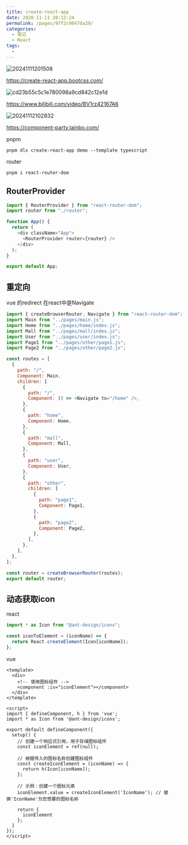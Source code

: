 ```yaml
---
title: create-react-app
date: 2020-11-11 20:12:24
permalink: /pages/97f2c9847da29/
categories:
  - 笔记
  - React
tags:
  - 
---
```


![20241111201508](https://gcore.jsdelivr.net/gh/wu529778790/image/blog/20241111201508.png)

<https://create-react-app.bootcss.com/>

![cd23b55c5c1e780098a9cd842c12e1d](https://gcore.jsdelivr.net/gh/wu529778790/image/blog/cd23b55c5c1e780098a9cd842c12e1d.png)

<https://www.bilibili.com/video/BV1rz42167A6>

![20241112102832](https://gcore.jsdelivr.net/gh/wu529778790/image/blog/20241112102832.png)

<https://component-party.lainbo.com/>

<!--more-->

pnpm

```shell
pnpm dlx create-react-app demo --template typescript
```

router

```shell
pnpm i react-router-dom
```

## RouterProvider

```js
import { RouterProvider } from "react-router-dom";
import router from "./router";

function App() {
  return (
    <div className="App">
      <RouterProvider router={router} />
    </div>
  );
}

export default App;
```

## 重定向

vue 的redirect 在react中是Navigate

```js
import { createBrowserRouter, Navigate } from "react-router-dom";
import Main from "../pages/main.js";
import Home from "../pages/home/index.js";
import Mall from "../pages/mall/index.js";
import User from "../pages/user/index.js";
import Page1 from "../pages/other/page1.js";
import Page2 from "../pages/other/page2.js";

const routes = [
  {
    path: "/",
    Component: Main,
    children: [
      {
        path: "/",
        Component: () => <Navigate to="/home" />,
      },
      {
        path: "home",
        Component: Home,
      },
      {
        path: "mall",
        Component: Mall,
      },
      {
        path: "user",
        Component: User,
      },
      {
        path: "other",
        children: [
          {
            path: "page1",
            Component: Page1,
          },
          {
            path: "page2",
            Component: Page2,
          },
        ],
      },
    ],
  },
];

const router = createBrowserRouter(routes);
export default router;
```

## 动态获取icon

react

```js
import * as Icon from "@ant-design/icons";

const iconToElement = (iconName) => {
  return React.createElement(Icon[iconName]);
};
```

vue

```vue
<template>
  <div>
    <!-- 使用图标组件 -->
    <component :is="iconElement"></component>
  </div>
</template>

<script>
import { defineComponent, h } from 'vue';
import * as Icon from '@ant-design/icons';

export default defineComponent({
  setup() {
    // 创建一个响应式引用，用于存储图标组件
    const iconElement = ref(null);

    // 根据传入的图标名称创建图标组件
    const createIconElement = (iconName) => {
      return h(Icon[iconName]);
    };

    // 示例：创建一个图标元素
    iconElement.value = createIconElement('IconName'); // 替换'IconName'为您想要的图标名称

    return {
      iconElement
    };
  }
});
</script>
```
